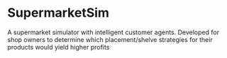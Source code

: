 # SupermarketSim
A supermarket simulator with intelligent customer agents. Developed for shop owners to determine which placement/shelve strategies for their products would yield higher profits
